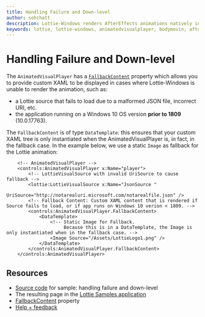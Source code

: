 ```yaml
---
title: Handling Failure and Down-level
author: sohchatt
description: Lottie-Windows renders AfterEffects animations natively in Windows applications.
keywords: lottie, lottie-windows, animatedvisualplayer, bodymovin, aftereffects, windows 10, uwp, uwp community toolkit
---
```


# Handling Failure and Down-level

The `AnimatedVisualPlayer` has a [`FallbackContent`](https://docs.microsoft.com/uwp/api/microsoft.ui.xaml.controls.animatedvisualplayer.fallbackcontent) property which allows you to provide custom XAML to be displayed in cases where Lottie-Windows is unable to render the animation, such as:

* a Lottie source that fails to load due to a malformed JSON file, incorrect URI, etc.
* the application running on a Windows 10 OS version **prior to 1809** (10.0.17763).

The `FallbackContent` is of type `DataTemplate`: this ensures that your custom XAML tree is only instantiated when the AnimatedVisualPlayer is, in fact, in the fallback case.
In the example below, we use a static `Image` as fallback for the Lottie animation:

```xaml
    <!-- AnimatedVisualPlayer -->
    <controls:AnimatedVisualPlayer x:Name="player">
        <!-- LottieVisualSource with invalid UriSource to cause fallback -->
        <lottie:LottieVisualSource x:Name="JsonSource "
                                    UriSource="http://notarealuri.microsoft.com/notarealfile.json" />
        <!-- Fallback Content: Custom XAML content that is rendered if Source fails to load, or if app runs on Windows 10 verion < 1809. -->
        <controls:AnimatedVisualPlayer.FallbackContent>
            <DataTemplate>
                <!-- Static Image for Fallback.
                     Because this is in a DataTemplate, the Image is only instantiated when in the fallback case. -->
                <Image Source="/Assets/LottieLogo1.png" />
            </DataTemplate>
        </controls:AnimatedVisualPlayer.FallbackContent>
    </controls:AnimatedVisualPlayer>

```

## Resources

* [Source code](https://github.com/windows-toolkit/Lottie-Windows/blob/master/samples/LottieSamples/Scenarios/FallbackPage.xaml) for sample: handling failure and down-level
* The resulting page in the [Lottie Samples application](http://aka.ms/lottiesamples)
* [FallbackContent](https://docs.microsoft.com/uwp/api/microsoft.ui.xaml.controls.animatedvisualplayer.fallbackcontent) property
* [Help + feedback](https://github.com/windows-toolkit/Lottie-Windows/issues)